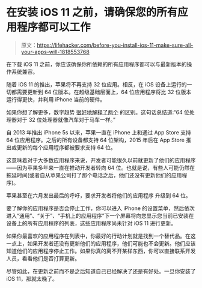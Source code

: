 # 在安装 iOS 11 之前，请确保您的所有应用程序都可以工作

> 原文：<https://lifehacker.com/before-you-install-ios-11-make-sure-all-your-apps-will-1818553768>

在下载 iOS 11 之前，你应该确保你所依赖的所有应用程序都可以与最新版本的操作系统兼容。



随着 iOS 11 的推出，苹果将不再支持 32 位应用。相反，在 iOS 设备上运行的一切都需要更新到 64 位版本。在超级基础层面上，64 位应用程序将比 32 位版本运行得更快，并利用 iPhone 当前的硬件。

如果你想了解更多，数字趋势 [很好地解释了两个](https://www.digitaltrends.com/computing/32-bit-64-bit-operating-systems/) 的区别。这句话总结道:“64 位处理器对于 32 位处理器就像汽车对于马车一样。”

自 2013 年推出 iPhone 5s 以来，苹果一直在 iPhone 上和通过 App Store 支持 64 位应用程序。之后的所有设备都支持 64 位架构，2015 年后在 App Store 推出或更新的每个应用程序都被要求支持 64 位。

这意味着对于大多数应用程序来说，开发者可能很久以前就更新了他们的应用程序——因为苹果多年来一直在推动开发者转向 64 位。也就是说，有些人可能仍然在拖延时间(或者自从苹果公司打了那个电话之后，他们还没有更新他们的应用程序)。

苹果甚至在六月发出最后的呼吁，要求开发者将他们的应用程序 升级到 64 位。

要了解你的应用程序是否会停止工作，你可以进入 iPhone 的设置菜单，然后依次进入“通用”、“关于”、“手机上的应用程序”下一个屏幕将向您显示您当前已安装在设备上的所有应用程序的列表，这些应用程序尚未针对 iOS 11 进行更新。

如果你最喜欢的应用程序在列表中，你最好的行动计划就是找到一个替代品。在这一点上，如果开发者还没有更新他们的应用程序，他们可能也不会更新。他们应该知道他们的应用程序停止工作。如果你真的离不开某样东西，你可以直接联系开发人员，看看他们是否打算更新。

尽管如此，在更新之前而不是之后知道自己已经解决了还是有好处。一旦你安装了 iOS 11，那就太晚了。